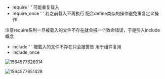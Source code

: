 - require ' '	可能重复载入
- require_once ' '   若之前载入不再执行  配合define类似的操作避免重复定义操作

注意require系列一旦被载入的文件不存在就会报一个致命错误，于是引入include概念

- include ' '    被载入的文件不存在只会报警告   用于组件复用
- include_once   

![1564577628914](C:\Users\Administrator\AppData\Roaming\Typora\typora-user-images\1564577628914.png)

![1564577651428](C:\Users\Administrator\AppData\Roaming\Typora\typora-user-images\1564577651428.png)